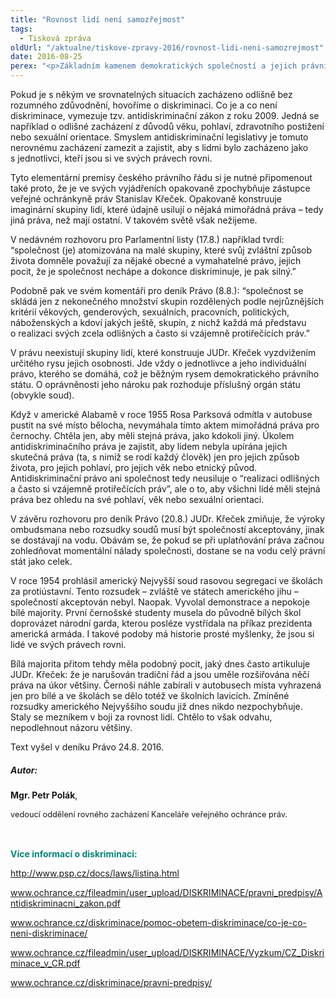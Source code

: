 ```yaml
---
title: "Rovnost lidí není samozřejmost"
tags:
  - Tisková zpráva
oldUrl: "/aktualne/tiskove-zpravy-2016/rovnost-lidi-neni-samozrejmost"
date: 2016-08-25
perex: "<p>Základním kamenem demokratických společností a jejich právního řádu je přesvědčení, že všichni lidé mají stejná individuální práva. Bez rozdílu. V České republice je jejich katalog zakotven explicitně v Listině základních práv a svobod. Tento zdánlivě samozřejmý předpoklad je dodnes předmětem mnoha sporů a nedorozumění. </p>"
---
```


<!-- imported from the old website -->

<p>Pokud je s někým ve srovnatelných situacích zacházeno odlišně bez rozumného zdůvodnění, hovoříme o diskriminaci. Co je a co není diskriminace, vymezuje tzv. antidiskriminační zákon z roku 2009. Jedná se například o odlišné zacházení z důvodů věku, pohlaví, zdravotního postižení nebo sexuální orientace. Smyslem antidiskriminační legislativy je tomuto nerovnému zacházení zamezit a zajistit, aby s lidmi bylo zacházeno jako s jednotlivci, kteří jsou si ve svých právech rovni.</p> <p>Tyto elementární premisy českého právního řádu si je nutné připomenout také proto, že je ve svých vyjádřeních opakovaně zpochybňuje zástupce veřejné ochránkyně práv Stanislav Křeček. Opakovaně konstruuje imaginární skupiny lidí, které údajně usilují o nějaká mimořádná práva – tedy jiná práva, než mají ostatní. V takovém světě však nežijeme.</p> <p>V nedávném rozhovoru pro Parlamentní listy (17.8.) například tvrdí: “společnost (je) atomizována na malé skupiny, které svůj zvláštní způsob života domněle považují za nějaké obecné a vymahatelné právo, jejich pocit, že je společnost nechápe a dokonce diskriminuje, je pak silný.”</p> <p>Podobně pak ve svém komentáři pro deník Právo (8.8.): “společnost se skládá jen z nekonečného množství skupin rozdělených podle nejrůznějších kritérií věkových, genderových, sexuálních, pracovních, politických, náboženských a kdoví jakých ještě, skupin, z nichž každá má představu o realizaci svých zcela odlišných a často si vzájemně protiřečících práv.”</p> <p>V právu neexistují skupiny lidí, které konstruuje JUDr. Křeček vyzdvižením určitého rysu jejich osobnosti. Jde vždy o jednotlivce a jeho individuální právo, kterého se domáhá, což je běžným rysem demokratického právního státu. O oprávněnosti jeho nároku pak rozhoduje příslušný orgán státu (obvykle soud).</p> <p>Když v americké Alabamě v roce 1955 Rosa Parksová odmítla v autobuse pustit na své místo bělocha, nevymáhala tímto aktem mimořádná práva pro černochy. Chtěla jen, aby měli stejná práva, jako kdokoli jiný. Úkolem antidiskriminačního práva je zajistit, aby lidem nebyla upírána jejich skutečná práva (ta, s nimiž se rodí každý člověk) jen pro jejich způsob života, pro jejich pohlaví, pro jejich věk nebo etnický původ. Antidiskriminační právo ani společnost tedy neusiluje o “realizaci odlišných a často si vzájemně protiřečících práv”, ale o to, aby všichni lidé měli stejná práva bez ohledu na své pohlaví, věk nebo sexuální orientaci.</p> <p>V závěru rozhovoru pro deník Právo (20.8.) JUDr. Křeček zmiňuje, že výroky ombudsmana nebo rozsudky soudů musí být společností akceptovány, jinak se dostávají na vodu. Obávám se, že pokud se při uplatňování práva začnou zohledňovat momentální nálady společnosti, dostane se na vodu celý právní stát jako celek.</p> <p>V roce 1954 prohlásil americký Nejvyšší soud rasovou segregaci ve školách za protiústavní. Tento rozsudek – zvláště ve státech amerického jihu – společností akceptován nebyl. Naopak. Vyvolal demonstrace a nepokoje bílé majority. První černošské studenty musela do původně bílých škol doprovázet národní garda, kterou posléze vystřídala na příkaz prezidenta americká armáda. I takové podoby má historie prosté myšlenky, že jsou si lidé ve svých právech rovni.</p> <p>Bílá majorita přitom tehdy měla podobný pocit, jaký dnes často artikuluje JUDr. Křeček: že je narušován tradiční řád a jsou uměle rozšiřována něčí práva na úkor většiny. Černoši náhle zabírali v autobusech místa vyhrazená jen pro bílé a ve školách se dělo totéž ve školních lavicích. Zmíněné rozsudky amerického Nejvyššího soudu již dnes nikdo nezpochybňuje. Staly se mezníkem v boji za rovnost lidí. Chtělo to však odvahu, nepodlehnout názoru většiny.</p><p>Text vyšel v deníku Právo 24.8. 2016.</p><h5><b>Autor:</b></h5> <p><b>Mgr. Petr Polák</b>, </p><p><span style="line-height: 17.92px; font-size: 12.8px;">vedoucí oddělení rovného zacházení Kanceláře veřejného ochránce práv.</span></p><br /><p><span style="color: rgb(0, 133, 118); font-size: 1em; font-weight: bold;">Více informací o diskriminaci:</span></p><p><a title="Otevření do nového okna" href="http://www.psp.cz/docs/laws/listina.html" target="_blank">http://www.psp.cz/docs/laws/listina.html</a> <img alt="" src="https://www.ochrance.cz/typo3/ext/od_linkdesc/icons/external.gif" class="od_linkdesc_icon_external" /></p><p><a href="https://www.ochrance.cz/fileadmin/user_upload/DISKRIMINACE/pravni_predpisy/Antidiskriminacni_zakon.pdf" style="line-height: 17.92px; font-size: 12.8px;"><a href="http://www.ochrance.cz/fileadmin/user_upload/DISKRIMINACE/pravni_predpisy/Antidiskriminacni_zakon.pdf" target="_blank">www.ochrance.cz/fileadmin/user_upload/DISKRIMINACE/pravni_predpisy/Antidiskriminacni_zakon.pdf</a></a></p><p><a href="diskriminace/pomoc-obetem-diskriminace/co-je-co-neni-diskriminace/" style="line-height: 17.92px; font-size: 12.8px;"><a href="http://www.ochrance.cz/diskriminace/pomoc-obetem-diskriminace/co-je-co-neni-diskriminace/" target="_blank">www.ochrance.cz/diskriminace/pomoc-obetem-diskriminace/co-je-co-neni-diskriminace/</a></a></p><p><a href="https://www.ochrance.cz/fileadmin/user_upload/DISKRIMINACE/Vyzkum/CZ_Diskriminace_v_CR.pdf" style="line-height: 17.92px; font-size: 12.8px;"><a href="http://www.ochrance.cz/fileadmin/user_upload/DISKRIMINACE/Vyzkum/CZ_Diskriminace_v_CR.pdf" target="_blank">www.ochrance.cz/fileadmin/user_upload/DISKRIMINACE/Vyzkum/CZ_Diskriminace_v_CR.pdf</a></a></p><p><a href="diskriminace/pravni-predpisy/" style="line-height: 17.92px; font-size: 12.8px;"><a href="http://www.ochrance.cz/diskriminace/pravni-predpisy/" target="_blank">www.ochrance.cz/diskriminace/pravni-predpisy/</a></a></p>
